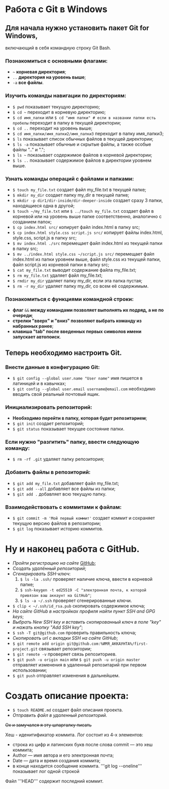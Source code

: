 # Работа с Git в Windows


## Для начала нужно установить пакет Git for Windows,  
включающий в себя командную строку Git Bash.
### Познакомиться с основными флагами:
- ```~``` **корневая директория**;
- ```..``` **директория на уровень выше**;
- ```-a``` **все файлы**.
### Изучить команды навигации по директориям:
- ```$ pwd``` показывает текущую директорию;
- ```$ cd ~``` переходит в корневую директорию;
- ```$ cd имя_папки``` или ```$ cd "имя папки" # если в названии папки есть пробелы``` переходит в папку в текущей директории;
- ```$ cd ..``` переходит на уровень выше;
- ```$ cd имя_папки/имя_папки2/имя_папки3``` переходит в папку имя_папки3;
- ```$ ls``` показывает список обычных файлов в текущей директории;
- ```$ ls -a``` показывает обычные и скрытые файлы, а также особые файлы ".." и ".";
- ```$ ls ~``` показывает содержимое файлов в корневой директории;
- ```$ ls ..``` показывает содержимое файлов в директории уровнем выше.
### Узнать команды операций с файлами и папками:
- ```$ touch my_file.txt``` создает файл my_file.txt в текущей папке;
- ```$ mkdir my_dir``` создает папку my_dir в текущей папке;
- ```$ mkdir -p dir1/dir-inside/dir-deeper-inside``` создает сразу 3 папки, находящиеся одна в другой;
- ```$ touch ~/my_file.txt``` или ```$ ../touch my_file.txt``` создает файл в корневой или на уровень выше папке соответственно, аналогично с созданием папок;
- ```$ cp index.html src/``` копирует файл index.html в папку src;
- ```$ cp index.html style.css script.js src/``` копирует файлы index.html, style.css, script.js в папку src;
- ```$ mv index.html ./src``` перемещает файл index.html из текущей папки в папку src;
- ```$ mv ../index.html style.css ~/script.js src/``` перемещает файл index.html из папки уровнем выше, файл style.css из текущей папки, файл script.js из корневой папки в папку src;
- ```$ cat my_file.txt``` выводит содержание файла my_file.txt;
- ```$ rm my_file.txt``` удаляет файл my_file.txt;
- ```$ rmdir my_dir``` удаляет папку my_dir, если эта папка пустая;
- ```$ rm -r my_dir``` удаляет папку my_dir, со всем её содержимым.
### Познакомиться с функциями командной строки:
- **флаг** ```&&``` **между командами позволяет выполнять их подряд, а не по очереди**;
- **стрелки "вверх" и "вниз" позволяют выбрать команду из набранных ранее**;
- **клавиша "tab" после введенных первых символов имени запускает автопоиск**.
## Теперь необходимо настроить Git.
### Внести данные в конфигурацию Git:
- ```$ git config --global user.name "User name"``` имя пишется в латиницей и в кавычках;
- ```$ git config --global user.email username@email.com``` необходимо вводить свой реальный почтовый ящик.
### Инициализировать репозиторий:
- **Необходимо перейти в папку, которая будет репозитарием**;
- ```$ git init``` создает репозиторий;
- ```$ git status``` показывает текущее состояние папки.
### Если нужно "разгитить" папку, ввести следующую команду:
- ```$ rm -rf .git``` удаляет папку репозитория;
### Добавить файлы в репозиторий:
- ```$ git add my_file.txt``` добавляет файл my_file.txt;
- ```$ git add --all``` добавляет все файлы из папки;
- ```$ git add .``` добавляет всю текущую папку.
### Взаимодействовать с коммитами к файлам:
- ```$ git commit -m 'Мой первый коммит'``` создает коммит и сохраняет текущую версию файлов в репозитории;
- ```$ git log``` показывает историю коммитов.
# Ну и наконец работа с GitHub.


- _Пройти регистрацию на сайте_ [GitHub](github.com "ГитХаб");
- _Создать удалённый репозиторий_;
- _Сгенерировать SSH-ключ_:
	1. ```$ ls -la .ssh/``` проверяет наличие ключа, ввести в корневой папке;
	2. ```$ ssh-keygen -t ed25519 -C "электронная почта, к которой привязан ваш аккаунт на GitHub"```;
	3. ```$ ls -a ~/.ssh``` проверяет сгенерированные ключи.
- ```$ clip < ~/.ssh/id_rsa.pub``` скопировать содержимое ключа;
- _На сайте GitHub в настройках профиля найти пункт SSH and GPG keys_;
- _Выбрать New SSH key и вставить скопированный ключ в поле "key" и нажать кнопку "Add SSH key"_;
- ```$ ssh -T git@github.com``` проверить правильность ключа;
- _Скопировать url с вкладки SSH на сайте GitHub_;
- ```$ git remote add origin git@github.com:%ИМЯ_АККАУНТА%/first-project.git``` связывает репозитории;
- ```$ git remote -v``` проверяет связь репозиториев.
- ```$ git push -u origin main``` или ```$ git push -u origin master``` отправляет изменения в удаленный репозитарий при первом использовании;
- ```$ git push``` отправляет изменения в дальнейшем.
# Создать описание проекта:
- ```$ touch README.md``` создает файл описания проекта.
- _Отправить файл в удаленный репозиторий._

~~Ох и замучался я эту шпаргалку писать~~

Хеш - иденитификатор коммита.
Лог состоит из 4-х элементов:
- строка из цифр и латинских букв после слова commit — это хеш коммита;
- Author — имя автора и его электронная почта;
- Date — дата и время создания коммита;
- в конце находится сообщение коммита.
'''git log --oneline''' показывает лог одной строкой

Файл '''HEAD''' содержит последний коммит.
